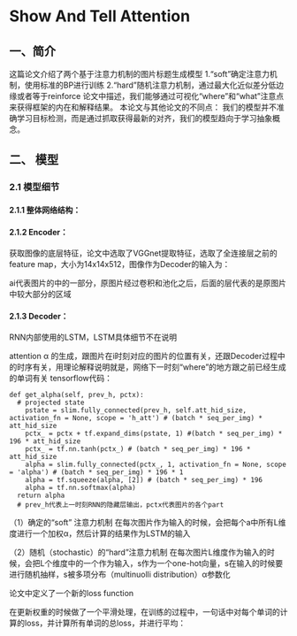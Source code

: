# Show And Tell Attention
## 一、简介
这篇论文介绍了两个基于注意力机制的图片标题生成模型
1.“soft”确定注意力机制，使用标准的BP进行训练
2.“hard”随机注意力机制，通过最大化近似差分低边缘或者等于reinforce
论文中描述，我们能够通过可视化“where”和“what”注意点来获得框架的内在和解释结果。
本论文与其他论文的不同点：
我们的模型并不准确学习目标检测，而是通过抓取获得最新的对齐，我们的模型趋向于学习抽象概念。
## 二、 模型
### 2.1 模型细节
#### 2.1.1 整体网络结构：

#### 2.1.2 Encoder：
获取图像的底层特征，论文中选取了VGGnet提取特征，选取了全连接层之前的feature map，大小为14x14x512，图像作为Decoder的输入为：

ai代表图片的中的一部分，原图片经过卷积和池化之后，后面的层代表的是原图片中较大部分的区域
#### 2.1.3 Decoder：
RNN内部使用的LSTM，LSTM具体细节不在说明

attention α 的生成，跟图片在i时刻对应的图片的位置有关，还跟Decoder过程中的时序有关，用理论解释说明就是，网络下一时刻“where”的地方跟之前已经生成的单词有关
tensorflow代码：
```
def get_alpha(self, prev_h, pctx):
  # projected state
    pstate = slim.fully_connected(prev_h, self.att_hid_size, activation_fn = None, scope = 'h_att') # (batch * seq_per_img) * att_hid_size
    pctx_ = pctx + tf.expand_dims(pstate, 1) #(batch * seq_per_img) * 196 * att_hid_size
    pctx_ = tf.nn.tanh(pctx_) # (batch * seq_per_img) * 196 * att_hid_size
    alpha = slim.fully_connected(pctx_, 1, activation_fn = None, scope = 'alpha') # (batch * seq_per_img) * 196 * 1
    alpha = tf.squeeze(alpha, [2]) # (batch * seq_per_img) * 196
    alpha = tf.nn.softmax(alpha)
  return alpha
  # prev_h代表上一时刻RNN的隐藏层输出，pctx代表图片的各个part
```

（1）确定的“soft” 注意力机制
在每次图片作为输入的时候，会把每个a中所有L维度进行一个加权α，然后计算的结果作为LSTM的输入

（2）随机（stochastic）的“hard”注意力机制
在每次图片L维度作为输入的时候，会把L个维度中的一个作为输入，s作为一个one-hot向量，s在输入的时候要进行随机抽样，s被多项分布（multinuolli distribution）α参数化

论文中定义了一个新的loss function

在更新权重的时候做了一个平滑处理，在训练的过程中，一句话中对每个单词的计算的loss，并计算所有单词的总loss，并进行平均：


